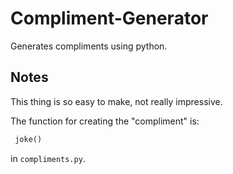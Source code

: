 # Compliment-Generator
Generates compliments using python.

## Notes
This thing is so easy to make, not really impressive.

The function for creating the "compliment" is:
```python
 joke()
 ```
 in `compliments.py`.